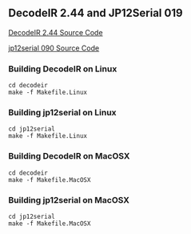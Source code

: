 ## DecodeIR 2.44 and JP12Serial 019

   [DecodeIR 2.44 Source Code](http://www.hifi-remote.com/forums/viewtopic.php?t=14219)
   
   [jp12serial 090 Source Code](http://www.hifi-remote.com/forums/dload.php?action=file&file_id=11218)

### Building DecodeIR on Linux

    cd decodeir
    make -f Makefile.Linux

### Building jp12serial on Linux

    cd jp12serial
    make -f Makefile.Linux

### Building DecodeIR on MacOSX

    cd decodeir
    make -f Makefile.MacOSX

### Building jp12serial on MacOSX

    cd jp12serial
    make -f Makefile.MacOSX
